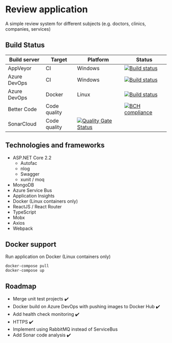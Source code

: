 # Review application
A simple review system for different subjects (e.g. doctors, clinics, companies, services)

## Build Status
| Build server | Target       | Platform    | Status      |
|--------------|--------------|-------------|-------------|
| AppVeyor     | CI           | Windows     |[![Build status](https://ci.appveyor.com/api/projects/status/84djajia77jann58?svg=true)](https://ci.appveyor.com/project/linuxchata/review-app/branch/master) |
| Azure DevOps | CI           | Windows     | [![Build status](https://linuxchata.visualstudio.com/review-app/_apis/build/status/ReviewAppLocation%20-%20CI)](https://linuxchata.visualstudio.com/review-app/_build/latest?definitionId=11)
| Azure DevOps | Docker       | Linux       | [![Build status](https://linuxchata.visualstudio.com/review-app/_apis/build/status/review-app-api-docker)](https://linuxchata.visualstudio.com/review-app/_build/latest?definitionId=10) |
| Better Code  | Code quality |             | [![BCH compliance](https://bettercodehub.com/edge/badge/linuxchata/review-app?branch=master)](https://bettercodehub.com/) |
| SonarCloud | Code quality | [![Quality Gate Status](https://sonarcloud.io/api/project_badges/measure?project=review-app&metric=alert_status)](https://sonarcloud.io/dashboard?id=review-app) |

## Technologies and frameworks
* ASP.NET Core 2.2
    * Autofac
    * nlog
    * Swagger
    * xunit / moq
* MongoDB
* Azure Service Bus
* Application Insights
* Docker (Linux containers only)
* ReactJS / React Router
* TypeScript
* Mobx
* Axios
* Webpack

## Docker support
Run application on Docker (Linux containers only)
```
docker-compose pull
docker-compose up
```

## Roadmap
* Merge unit test projects :heavy_check_mark:
* Docker build on Azure DevOps with pushing images to Docker Hub :heavy_check_mark:
* Add health check monitoring :heavy_check_mark:
* HTTPS :heavy_check_mark:
* Implement using RabbitMQ instead of ServiceBus
* Add Sonar code analysis :heavy_check_mark:
